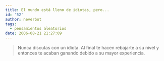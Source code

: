 ```yaml
---
title: El mundo está lleno de idiotas, pero...
id: '52'
author: neverbot
tags:
  - pensamientos aleatorios
date: 2006-08-21 21:27:09
---
```


> Nunca discutas con un idiota. Al final te hacen rebajarte a su nivel y entonces te acaban ganando debido a su mayor experiencia.